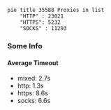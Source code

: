 
```mermaid
pie title 35588 Proxies in list
    "HTTP" : 23021
    "HTTPS": 5232
    "SOCKS" : 11293
```

### Some Info
#### Average Timeout

- mixed: 2.7s
- http: 1.3s
- https: 8.6s
- socks: 6.6s